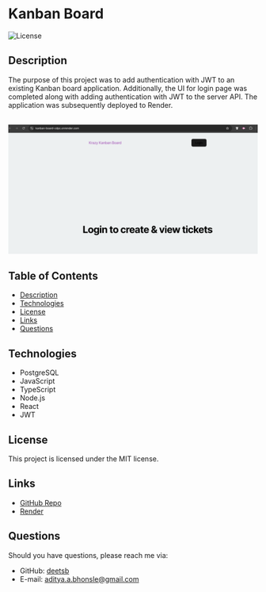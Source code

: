 # Kanban Board

![License](https://img.shields.io/badge/License-MIT-blue.svg)

## Description
The purpose of this project was to add authentication with JWT to an existing Kanban board application. Additionally, the UI for login page was completed along with adding authentication with JWT to the server API. The application was subsequently deployed to Render.

<br> ![kanbanboard](./public/kanban-board.png)

## Table of Contents
- [Description](#description)
- [Technologies](#technologies)
- [License](#license)
- [Links](#links)
- [Questions](#questions)

## Technologies
- PostgreSQL
- JavaScript
- TypeScript
- Node.js
- React
- JWT

## License
This project is licensed under the MIT license.

## Links
- [GitHub Repo](https://github.com/deetsb/kanban-board)
- [Render](https://kanban-board-cdpc.onrender.com)

## Questions
Should you have questions, please reach me via:
- GitHub: [deetsb](https://github.com/deetsb)
- E-mail: [aditya.a.bhonsle@gmail.com](mailto:aditya.a.bhonsle@gmail.com)